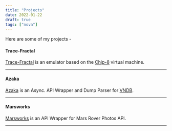 ```yaml
---
title: "Projects"
date: 2022-01-22
draft: true
tags: ["nova"]
---
```


Here are some of my projects -

#### Trace-Fractal

[Trace-Fractal](https://github.com/mooncell07/Trace-Fractal) is 
an emulator based on the [Chip-8](https://en.wikipedia.org/wiki/CHIP-8) virtual machine.

----

#### Azaka

[Azaka](https://github.com/mooncell07/Azaka) is an Async. API Wrapper and Dump Parser for 
[VNDB](https://vndb.org/).

----

#### Marsworks

[Marsworks](https://github.com/mooncell07/Marsworks) is an API Wrapper for Mars Rover Photos API.

----
